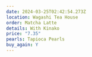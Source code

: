```yaml
---
date: 2024-03-25T02:42:54.273Z
location: Wagashi Tea House
order: Matcha Latte
details: With Kinako
price: "7.35"
pearls: Tapioca Pearls
buy_again: Y
---
```

